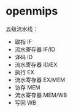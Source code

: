 # openmips

五级流水线：
- 取指      IF
- 流水寄存器 IF/ID
- 译码      ID
- 流水寄存器 ID/EX
- 执行      EX
- 流水寄存器 EX/MEM
- 访存      MEM
- 流水寄存器 MEM/WB
- 写回      WB
